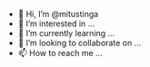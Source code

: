 - 👋 Hi, I’m @mitustinga
- 👀 I’m interested in ...
- 🌱 I’m currently learning ...
- 💞️ I’m looking to collaborate on ...
- 📫 How to reach me ...

<!---
mitustinga/mitustinga is a ✨ special ✨ repository because its `README.md` (this file) appears on your GitHub profile.
You can click the Preview link to take a look at your changes.
--->
